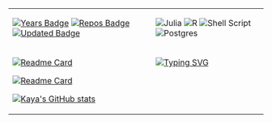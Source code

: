 <table>
  <tr>
  <div align="right">
  <td valign="top">

    
  [![Years Badge](https://badges.pufler.dev/years/kayaozkur)](https://badges.pufler.dev/years/kayaozkur) 
  [![Repos Badge](https://badges.pufler.dev/repos/kayaozkur)](https://badges.pufler.dev/repos/kayaozkur)
  [![Updated Badge](https://badges.pufler.dev/updated/kayaozkur/navigatoR)](https://badges.pufler.dev/updated/kayaozkur/navigatoR) 
  

  </td>
  </div>

  <div align="left">
  <td valign="top">

  ![Julia](https://img.shields.io/badge/-Julia-9558B2?style=for-the-badge&logo=julia&logoColor=white) 
  ![R](https://img.shields.io/badge/r-%23276DC3.svg?style=for-the-badge&logo=r&logoColor=white) 
  ![Shell Script](https://img.shields.io/badge/shell_script-%23121011.svg?style=for-the-badge&logo=gnu-bash&logoColor=white) 
  ![Postgres](https://img.shields.io/badge/postgres-%23316192.svg?style=for-the-badge&logo=postgresql&logoColor=white) 	

  </td>
  </tr>



  


  <div>
  <tr>
  <td valign="top">
  <div align="top">
    
  [![Readme Card](https://github-readme-stats.vercel.app/api/pin/?username=kayaozkur&repo=navigatoR&show_owner=true%&card_width=500)](https://github.com/kayaozkur/navigatoR)

  </div>

  <div align="top">

  [![Readme Card](https://github-readme-stats.vercel.app/api/pin/?username=kayaozkur&repo=kayaozkur&show_owner=true&card_width=500)](https://github.com/kayaozkur/kayaozkur)

  </div>
  
  [![Kaya's GitHub stats](https://github-readme-stats.vercel.app/api?username=kayaozkur&show_icons=true&theme=default&rank_icon=github&include_all_commits=false&card_width=400&card_height=250hide_title=true&hide_rank=true)](https://github.com/kayaozkur/github-readme-stats)


  </div>

  
  
  </td>  
  <td valign="top">
    <p>
  <a href="https://git.io/typing-svg"><img src="https://readme-typing-svg.demolab.com?font=Inconsolata&weight=500&size=17&duration=300&pause=75&color=0D214D&background=E8E8E8&vCenter=true&multiline=true&repeat=false&height=975&width=390&lines=%E2%A0%80%23+Define+Print+Function+%F0%9F%94%B9;%E2%A0%80;%E2%A0%80print_experience+%3C-+function(experience)+%7B;%E2%A0%80%E2%A0%80experience+%25%3E%25;%E2%A0%80%E2%A0%80%E2%A0%80%E2%A0%80print(paste(%22%F0%9F%9A%80+Role%3A%22%2C+role));%E2%A0%80%E2%A0%80%E2%A0%80%E2%A0%80print(paste(%22%F0%9F%92%A5+Summary%3A%22%2C+summary));%E2%A0%80%E2%A0%80%E2%A0%80%E2%A0%80%7D);%E2%A0%80%7D;%E2%A0%80__________________________%E2%A0%80%E2%A0%80%E2%A0%80;%E2%A0%80%23+Create+Experience+DF+%F0%9F%94%B9;%E2%A0%80;%E2%A0%80experience_df+%3C-+data.frame(;%E2%A0%80%E2%A0%80Role+%3D+c(;%E2%A0%80%E2%A0%80%E2%A0%80%E2%A0%80%22Data+Analytics+Consultant+%F0%9F%93%88%22%2C;%E2%A0%80%E2%A0%80%E2%A0%80%E2%A0%80%22Risk+Management+Consultant+%F0%9F%8C%BE%22%2C;%E2%A0%80%E2%A0%80%E2%A0%80%E2%A0%80%22Business+Development+Consultant+%F0%9F%92%BC%22%2C;%E2%A0%80%E2%A0%80%E2%A0%80%E2%A0%80%22Equity+%26+Loan+Portfolio+Analyst+%E2%9C%8D%22%2C;%E2%A0%80%E2%A0%80%E2%A0%80%E2%A0%80%22New+Markets+Business+Analyst++%F0%9F%94%8B%22;%E2%A0%80%E2%A0%80)%2C;%E2%A0%80%E2%A0%80Summary%3D+c(;%E2%A0%80%E2%A0%80%E2%A0%80%E2%A0%80%22Translated+data+into+insights+%F0%9F%93%8A%22%2C;%E2%A0%80%E2%A0%80%E2%A0%80%E2%A0%80%22Delivered+market+intelligence+%F0%9F%8C%90%22%2C;%E2%A0%80%E2%A0%80%E2%A0%80%E2%A0%80%22Streamlined+analytic+workflows+%F0%9F%92%B0%22%2C;%E2%A0%80%E2%A0%80%E2%A0%80%E2%A0%80%22Automated+report+preparation+%F0%9F%93%91%22%2C;%E2%A0%80%E2%A0%80%E2%A0%80%E2%A0%80%22Defined+and+tracked+new+KPIs+%F0%9F%8E%AF%22;%E2%A0%80;%E2%A0%80experience+%3C-+as_tibble(experience_df);%E2%A0%80print_experience(experience);%E2%A0%80__________________________;%E2%A0%80%23+Define+Skill+Function+%F0%9F%94%B9;%E2%A0%80;%E2%A0%80print_skills+%3C-+function(skills)+%7B;%E2%A0%80%E2%A0%80print(%22+Skills+%F0%9F%9B%A0%EF%B8%8F%3A%22);%E2%A0%80%7D;%E2%A0%80__________________________;%E2%A0%80%23+Skills+Vector+%F0%9F%94%B9;%E2%A0%80;%E2%A0%80skills+%3C-+c(;%E2%A0%80%E2%A0%80%22Data+Viz%3A+Tableau%2C+PowerBI%2C+etc.+%F0%9F%A4%B9%F0%9F%8F%BD%E2%80%8D%E2%99%82%EF%B8%8F%22;%E2%A0%80%E2%A0%80%22Programming%3A+R%2C+Python%2C+SQL%2C+etc.+%F0%9F%A7%99%F0%9F%8F%BD%E2%80%8D%E2%99%82%EF%B8%8F%22%2C;%E2%A0%80%E2%A0%80%22Focus%3A++Stats%2C+ML%2C+Econ+%26+Marketing%F0%9F%91%A8%F0%9F%8F%BD%E2%80%8D%F0%9F%8D%B3%22);%E2%A0%80;%E2%A0%80%E2%A0%80print_skills(skills)" alt="Typing SVG"/></a>
  </p>

</td>
</tr>
</table>



